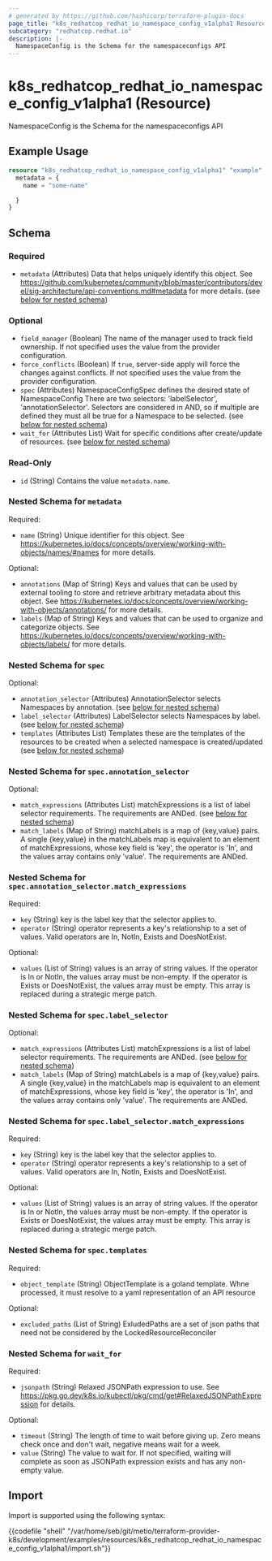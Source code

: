 ```yaml
---
# generated by https://github.com/hashicorp/terraform-plugin-docs
page_title: "k8s_redhatcop_redhat_io_namespace_config_v1alpha1 Resource - terraform-provider-k8s"
subcategory: "redhatcop.redhat.io"
description: |-
  NamespaceConfig is the Schema for the namespaceconfigs API
---
```


# k8s_redhatcop_redhat_io_namespace_config_v1alpha1 (Resource)

NamespaceConfig is the Schema for the namespaceconfigs API

## Example Usage

```terraform
resource "k8s_redhatcop_redhat_io_namespace_config_v1alpha1" "example" {
  metadata = {
    name = "some-name"

  }
}
```

<!-- schema generated by tfplugindocs -->
## Schema

### Required

- `metadata` (Attributes) Data that helps uniquely identify this object. See https://github.com/kubernetes/community/blob/master/contributors/devel/sig-architecture/api-conventions.md#metadata for more details. (see [below for nested schema](#nestedatt--metadata))

### Optional

- `field_manager` (Boolean) The name of the manager used to track field ownership. If not specified uses the value from the provider configuration.
- `force_conflicts` (Boolean) If `true`, server-side apply will force the changes against conflicts. If not specified uses the value from the provider configuration.
- `spec` (Attributes) NamespaceConfigSpec defines the desired state of NamespaceConfig There are two selectors: 'labelSelector', 'annotationSelector'. Selectors are considered in AND, so if multiple are defined they must all be true for a Namespace to be selected. (see [below for nested schema](#nestedatt--spec))
- `wait_for` (Attributes List) Wait for specific conditions after create/update of resources. (see [below for nested schema](#nestedatt--wait_for))

### Read-Only

- `id` (String) Contains the value `metadata.name`.

<a id="nestedatt--metadata"></a>
### Nested Schema for `metadata`

Required:

- `name` (String) Unique identifier for this object. See https://kubernetes.io/docs/concepts/overview/working-with-objects/names/#names for more details.

Optional:

- `annotations` (Map of String) Keys and values that can be used by external tooling to store and retrieve arbitrary metadata about this object. See https://kubernetes.io/docs/concepts/overview/working-with-objects/annotations/ for more details.
- `labels` (Map of String) Keys and values that can be used to organize and categorize objects. See https://kubernetes.io/docs/concepts/overview/working-with-objects/labels/ for more details.


<a id="nestedatt--spec"></a>
### Nested Schema for `spec`

Optional:

- `annotation_selector` (Attributes) AnnotationSelector selects Namespaces by annotation. (see [below for nested schema](#nestedatt--spec--annotation_selector))
- `label_selector` (Attributes) LabelSelector selects Namespaces by label. (see [below for nested schema](#nestedatt--spec--label_selector))
- `templates` (Attributes List) Templates these are the templates of the resources to be created when a selected namespace is created/updated (see [below for nested schema](#nestedatt--spec--templates))

<a id="nestedatt--spec--annotation_selector"></a>
### Nested Schema for `spec.annotation_selector`

Optional:

- `match_expressions` (Attributes List) matchExpressions is a list of label selector requirements. The requirements are ANDed. (see [below for nested schema](#nestedatt--spec--annotation_selector--match_expressions))
- `match_labels` (Map of String) matchLabels is a map of {key,value} pairs. A single {key,value} in the matchLabels map is equivalent to an element of matchExpressions, whose key field is 'key', the operator is 'In', and the values array contains only 'value'. The requirements are ANDed.

<a id="nestedatt--spec--annotation_selector--match_expressions"></a>
### Nested Schema for `spec.annotation_selector.match_expressions`

Required:

- `key` (String) key is the label key that the selector applies to.
- `operator` (String) operator represents a key's relationship to a set of values. Valid operators are In, NotIn, Exists and DoesNotExist.

Optional:

- `values` (List of String) values is an array of string values. If the operator is In or NotIn, the values array must be non-empty. If the operator is Exists or DoesNotExist, the values array must be empty. This array is replaced during a strategic merge patch.



<a id="nestedatt--spec--label_selector"></a>
### Nested Schema for `spec.label_selector`

Optional:

- `match_expressions` (Attributes List) matchExpressions is a list of label selector requirements. The requirements are ANDed. (see [below for nested schema](#nestedatt--spec--label_selector--match_expressions))
- `match_labels` (Map of String) matchLabels is a map of {key,value} pairs. A single {key,value} in the matchLabels map is equivalent to an element of matchExpressions, whose key field is 'key', the operator is 'In', and the values array contains only 'value'. The requirements are ANDed.

<a id="nestedatt--spec--label_selector--match_expressions"></a>
### Nested Schema for `spec.label_selector.match_expressions`

Required:

- `key` (String) key is the label key that the selector applies to.
- `operator` (String) operator represents a key's relationship to a set of values. Valid operators are In, NotIn, Exists and DoesNotExist.

Optional:

- `values` (List of String) values is an array of string values. If the operator is In or NotIn, the values array must be non-empty. If the operator is Exists or DoesNotExist, the values array must be empty. This array is replaced during a strategic merge patch.



<a id="nestedatt--spec--templates"></a>
### Nested Schema for `spec.templates`

Required:

- `object_template` (String) ObjectTemplate is a goland template. Whne processed, it must resolve to a yaml representation of an API resource

Optional:

- `excluded_paths` (List of String) ExludedPaths are a set of json paths that need not be considered by the LockedResourceReconciler



<a id="nestedatt--wait_for"></a>
### Nested Schema for `wait_for`

Required:

- `jsonpath` (String) Relaxed JSONPath expression to use. See https://pkg.go.dev/k8s.io/kubectl/pkg/cmd/get#RelaxedJSONPathExpression for details.

Optional:

- `timeout` (String) The length of time to wait before giving up. Zero means check once and don't wait, negative means wait for a week.
- `value` (String) The value to wait for. If not specified, waiting will complete as soon as JSONPath expression exists and has any non-empty value.

## Import

Import is supported using the following syntax:

{{codefile "shell" "/var/home/seb/git/metio/terraform-provider-k8s/development/examples/resources/k8s_redhatcop_redhat_io_namespace_config_v1alpha1/import.sh"}}
